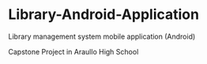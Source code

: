 # Library-Android-Application
Library management system mobile application (Android)

Capstone Project in Araullo High School
